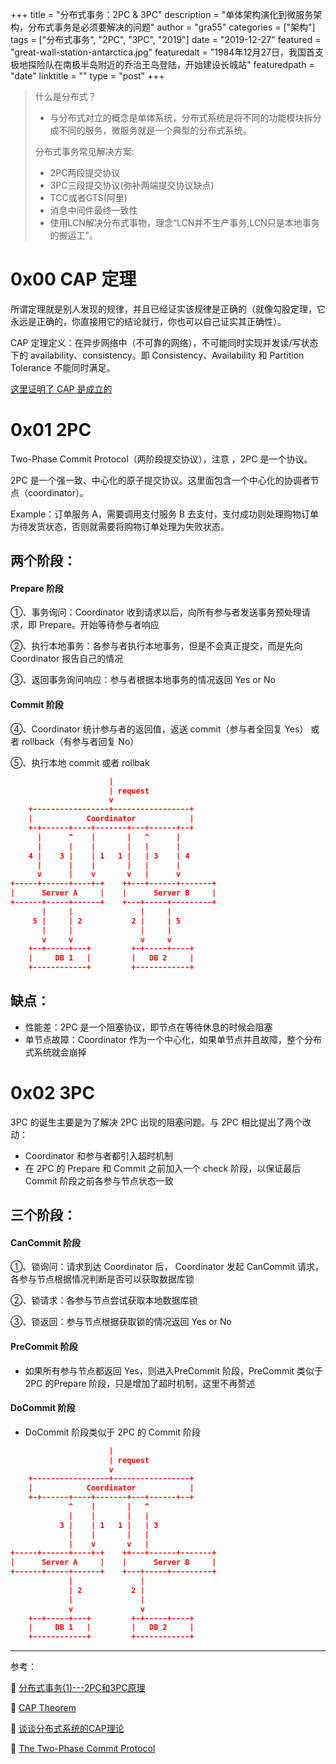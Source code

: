 +++
title = "分布式事务：2PC & 3PC"
description = "单体架构演化到微服务架构，分布式事务是必须要解决的问题"
author = "gra55"
categories = ["架构"]
tags = ["分布式事务", "2PC", "3PC", "2019"]
date = "2019-12-27"
featured = "great-wall-station-antarctica.jpg"
featuredalt = "1984年12月27日，我国首支极地探险队在南极半岛附近的乔治王岛登陆，开始建设长城站"
featuredpath = "date"
linktitle = ""
type = "post"
+++

> 什么是分布式？
> 
> + 与分布式对立的概念是单体系统，分布式系统是将不同的功能模块拆分成不同的服务，微服务就是一个典型的分布式系统。
>
> 分布式事务常见解决方案:
> 
> + 2PC两段提交协议
> + 3PC三段提交协议(弥补两端提交协议缺点)
> + TCC或者GTS(阿里)
> + 消息中间件最终一致性
> + 使用LCN解决分布式事物，理念“LCN并不生产事务,LCN只是本地事务的搬运工”。

# 0x00 CAP 定理

所谓定理就是别人发现的规律，并且已经证实该规律是正确的（就像勾股定理，它永远是正确的，你直接用它的结论就行，你也可以自己证实其正确性）。

CAP 定理定义：在异步网络中（不可靠的网络），不可能同时实现并发读/写状态下的 availability、consistency。即 Consistency、Availability 和 Partition Tolerance 不能同时满足。

[这里证明了 CAP 是成立的](https://zhuanlan.zhihu.com/p/33999708)

# 0x01 2PC

Two-Phase Commit Protocol（两阶段提交协议），注意 ，2PC 是一个协议。

2PC 是一个强一致、中心化的原子提交协议。这里面包含一个中心化的协调者节点（coordinator）。

Example：订单服务 A，需要调用支付服务 B 去支付，支付成功则处理购物订单为待发货状态，否则就需要将购物订单处理为失败状态。

## 两个阶段：

#### Prepare 阶段

①、事务询问：Coordinator 收到请求以后，向所有参与者发送事务预处理请求，即 Prepare。开始等待参与者响应

②、执行本地事务：各参与者执行本地事务，但是不会真正提交，而是先向 Coordinator 报告自己的情况

③、返回事务询问响应：参与者根据本地事务的情况返回 Yes or No

#### Commit 阶段

④、Coordinator 统计参与者的返回值，返送 commit（参与者全回复 Yes） 或者 rollback（有参与者回复 No）

⑤、执行本地 commit 或者 rollbak

```json
                      |
                      | request
                      v
    +-----------------+-----------------+
    |            Coordinator            |
    +-+------+----+-------+---+------+--+
      |      ^    |       |   ^      |
      |      |    |       |   |      |
    4 |    3 |    | 1   1 |   | 3    | 4
      |      |    |       |   |      |
      v      |    v       v   |      v
+-----+------+----+-+    ++---+------+-------+
|      Server A     |    |      Server B     |
+------+-----+------+    +---+-----+---------+
       |     |               |     |
     5 |     | 2           2 |     | 5
       |     |               |     |
       v     v               v     v
    +--+-----+---+         +-+-----+----+
    |     DB 1   |         |   DB 2     |
    +------------+         +------------+
```

## 缺点：
+ 性能差：2PC 是一个阻塞协议，即节点在等待休息的时候会阻塞
+ 单节点故障：Coordinator 作为一个中心化，如果单节点并且故障，整个分布式系统就会崩掉

# 0x02 3PC

3PC 的诞生主要是为了解决 2PC 出现的阻塞问题。与 2PC 相比提出了两个改动：
+ Coordinator 和参与者都引入超时机制
+ 在 2PC 的 Prepare 和 Commit 之前加入一个 check 阶段，以保证最后 Commit 阶段之前各参与节点状态一致

## 三个阶段：

#### CanCommit 阶段

①、锁询问：请求到达 Coordinator 后， Coordinator 发起 CanCommit 请求，各参与节点根据情况判断是否可以获取数据库锁

②、锁请求：各参与节点尝试获取本地数据库锁

③、锁返回：参与节点根据获取锁的情况返回 Yes or No

#### PreCommit 阶段

+ 如果所有参与节点都返回 Yes，则进入PreCommit 阶段，PreCommit 类似于 2PC 的Prepare 阶段，只是增加了超时机制，这里不再赘述

#### DoCommit 阶段

+ DoCommit 阶段类似于 2PC 的 Commit 阶段

```json
                      |
                      | request
                      v
    +-----------------+-----------------+
    |            Coordinator            |
    +-+------+----+-------+---+------+--+
             ^    |       |   ^
             |    |       |   |
           3 |    | 1   1 |   | 3
             |    |       |   |
             |    v       v   |
+-----+------+----+-+    ++---+------+-------+
|      Server A     |    |      Server B     |
+------+-----+------+    +---+-----+---------+
             |               |
             | 2           2 |
             |               |
             v               v
    +--+-----+---+         +-+-----+----+
    |     DB 1   |         |   DB 2     |
    +------------+         +------------+
```

---
参考：

:pushpin: [分布式事务(1)---2PC和3PC原理](https://www.cnblogs.com/qdhxhz/p/11167025.html)

:pushpin: [CAP Theorem](https://devopedia.org/cap-theorem)

:pushpin: [谈谈分布式系统的CAP理论](https://zhuanlan.zhihu.com/p/33999708)

:pushpin: [The Two-Phase Commit Protocol](http://courses.cs.vt.edu/~cs5204/fall00/distributedDBMS/duckett/tpcp.html)